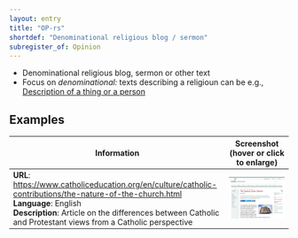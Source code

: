 ```yaml
---
layout: entry
title: "OP-rs"
shortdef: "Denominational religious blog / sermon"
subregister_of: Opinion
---
```


- Denominational religious blog, sermon or other text
- Focus on _denominational:_ texts describing a religioun can be e.g., [Description of a thing or a person](IN-dtp)

<!-- details -->

## Examples

<!-- START GENERATED SCREENSHOT GALLERY -->
<!--     NOTE: this screenshot gallery is automatically generated.       -->
<!--     Please avoid modifying it manually: any changes will be         -->
<!--     overwritten the next time the generation script is run.         -->
<table class="website-examples">
  <thead>
    <tr>
      <th class="website-examples-col-1">Information</th>
      <th class="website-examples-col-2">Screenshot (hover or click to enlarge)</th>
    </tr>
  </thead>
  <tbody>
    <tr>
      <td>
        <div class="img-url"><b>URL</b>: <a href="https://www.catholiceducation.org/en/culture/catholic-contributions/the-nature-of-the-church.html">https://www.catholiceducation.org/en/culture/catholic-contributions/the-nature-of-the-church.html</a></div>
        <div class="img-info"><b>Language</b>: English</div>
        <div class="img-info"><b>Description</b>: Article on the differences between Catholic and Protestant views from a Catholic perspective</div>
      </td>
      <td><a href="../static/screenshots/OP-rs/www.catholiceducation.org_en_culture_catholic-contributions_the-nature-of-the-church.html--2048x1536.png"><img class="thumbnail" src="../static/screenshots/OP-rs/www.catholiceducation.org_en_culture_catholic-contributions_the-nature-of-the-church.html--2048x1536.png" alt="screenshot of www.catholiceducation.org_en_culture_catholic-contributions_the-nature-of-the-church.html--2048x1536"></a></td>
    </tr>
  </tbody>
</table>
<!-- END GENERATED SCREENSHOT GALLERY -->
